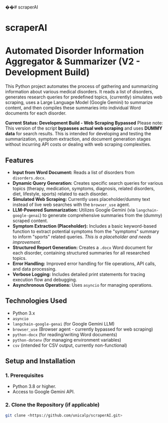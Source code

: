 ��#   s c r a p e r A I 
 
# scraperAI
# Automated Disorder Information Aggregator & Summarizer (V2 - Development Build)

This Python project automates the process of gathering and summarizing information about various medical disorders. It reads a list of disorders, generates research queries for predefined topics, (currently) simulates web scraping, uses a Large Language Model (Google Gemini) to summarize content, and then compiles these summaries into individual Word documents for each disorder.

**Current Status: Development Build - Web Scraping Bypassed**
Please note: This version of the script **bypasses actual web scraping** and uses **DUMMY data** for search results. This is intended for developing and testing the summarization, symptom extraction, and document generation stages without incurring API costs or dealing with web scraping complexities.

## Features

* **Input from Word Document:** Reads a list of disorders from `disorders.docx`.
* **Dynamic Query Generation:** Creates specific search queries for various topics (therapy, medication, symptoms, diagnosis, related disorders, diet, lifestyle, sports) related to each disorder.
* **Simulated Web Scraping:** Currently uses placeholder/dummy text instead of live web searches with the `browser_use` agent.
* **LLM-Powered Summarization:** Utilizes Google Gemini (via `langchain-google-genai`) to generate comprehensive summaries from the (dummy) scraped content.
* **Symptom Extraction (Placeholder):** Includes a basic keyword-based function to extract potential symptoms from the "symptoms" summary to inform "sports" related queries. *This is a placeholder and needs improvement.*
* **Structured Report Generation:** Creates a `.docx` Word document for each disorder, containing structured summaries for all researched topics.
* **Error Handling:** Improved error handling for file operations, API calls, and data processing.
* **Verbose Logging:** Includes detailed print statements for tracing execution flow and debugging.
* **Asynchronous Operations:** Uses `asyncio` for managing operations.

## Technologies Used

* Python 3.x
* `asyncio`
* `langchain-google-genai` (for Google Gemini LLM)
* `browser_use` (Browser agent - currently bypassed for web scraping)
* `python-docx` (for reading/writing Word documents)
* `python-dotenv` (for managing environment variables)
* `csv` (intended for CSV output, currently non-functional)

## Setup and Installation

### 1. Prerequisites

* Python 3.8 or higher.
* Access to Google Gemini API.

### 2. Clone the Repository (if applicable)

```bash
git clone <https://github.com/unicalp/scraperAI.git>
